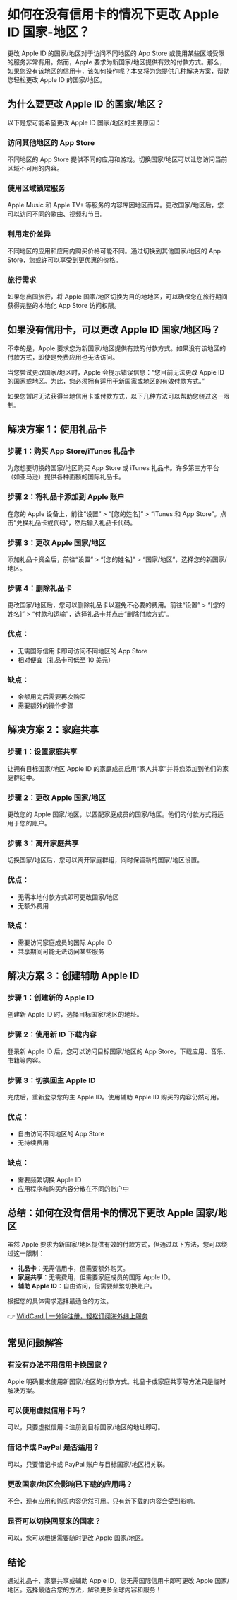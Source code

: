 # 如何在没有信用卡的情况下更改 Apple ID 国家-地区？

更改 Apple ID 的国家/地区对于访问不同地区的 App Store 或使用某些区域受限的服务非常有用。然而，Apple 要求为新国家/地区提供有效的付款方式。那么，如果您没有该地区的信用卡，该如何操作呢？本文将为您提供几种解决方案，帮助您轻松更改 Apple ID 的国家/地区。

## 为什么要更改 Apple ID 的国家/地区？

以下是您可能希望更改 Apple ID 国家/地区的主要原因：

### 访问其他地区的 App Store
不同地区的 App Store 提供不同的应用和游戏。切换国家/地区可以让您访问当前区域不可用的内容。

### 使用区域锁定服务
Apple Music 和 Apple TV+ 等服务的内容库因地区而异。更改国家/地区后，您可以访问不同的歌曲、视频和节目。

### 利用定价差异
不同地区的应用和应用内购买价格可能不同。通过切换到其他国家/地区的 App Store，您或许可以享受到更优惠的价格。

### 旅行需求
如果您出国旅行，将 Apple 国家/地区切换为目的地地区，可以确保您在旅行期间获得完整的本地化 App Store 访问权限。

## 如果没有信用卡，可以更改 Apple ID 国家/地区吗？

不幸的是，Apple 要求您为新国家/地区提供有效的付款方式。如果没有该地区的付款方式，即使是免费应用也无法访问。

当您尝试更改国家/地区时，Apple 会提示错误信息：“您目前无法更改 Apple ID 的国家或地区。为此，您必须拥有适用于新国家或地区的有效付款方式。”

如果您暂时无法获得当地信用卡或付款方式，以下几种方法可以帮助您绕过这一限制。

## 解决方案 1：使用礼品卡

### 步骤 1：购买 App Store/iTunes 礼品卡
为您想要切换的国家/地区购买 App Store 或 iTunes 礼品卡。许多第三方平台（如亚马逊）提供各种面额的国际礼品卡。

### 步骤 2：将礼品卡添加到 Apple 账户
在您的 Apple 设备上，前往“设置” > “[您的姓名]” > “iTunes 和 App Store”。点击“兑换礼品卡或代码”，然后输入礼品卡代码。

### 步骤 3：更改 Apple 国家/地区
添加礼品卡资金后，前往“设置” > “[您的姓名]” > “国家/地区”，选择您的新国家/地区。

### 步骤 4：删除礼品卡
更改国家/地区后，您可以删除礼品卡以避免不必要的费用。前往“设置” > “[您的姓名]” > “付款和运输”，选择礼品卡并点击“删除付款方式”。

### 优点：
- 无需国际信用卡即可访问不同地区的 App Store
- 相对便宜（礼品卡可低至 10 美元）

### 缺点：
- 余额用完后需要再次购买
- 需要额外的操作步骤

## 解决方案 2：家庭共享

### 步骤 1：设置家庭共享
让拥有目标国家/地区 Apple ID 的家庭成员启用“家人共享”并将您添加到他们的家庭群组中。

### 步骤 2：更改 Apple 国家/地区
更改您的 Apple 国家/地区，以匹配家庭成员的国家/地区。他们的付款方式将适用于您的账户。

### 步骤 3：离开家庭共享
切换国家/地区后，您可以离开家庭群组，同时保留新的国家/地区设置。

### 优点：
- 无需本地付款方式即可更改国家/地区
- 无额外费用

### 缺点：
- 需要访问家庭成员的国际 Apple ID
- 共享期间可能无法访问某些服务

## 解决方案 3：创建辅助 Apple ID

### 步骤 1：创建新的 Apple ID
创建新 Apple ID 时，选择目标国家/地区的地址。

### 步骤 2：使用新 ID 下载内容
登录新 Apple ID 后，您可以访问目标国家/地区的 App Store，下载应用、音乐、书籍等内容。

### 步骤 3：切换回主 Apple ID
完成后，重新登录您的主 Apple ID。使用辅助 Apple ID 购买的内容仍然可用。

### 优点：
- 自由访问不同地区的 App Store
- 无持续费用

### 缺点：
- 需要频繁切换 Apple ID
- 应用程序和购买内容分散在不同的账户中

## 总结：如何在没有信用卡的情况下更改 Apple 国家/地区

虽然 Apple 要求为新国家/地区提供有效的付款方式，但通过以下方法，您可以绕过这一限制：

- **礼品卡**：无需信用卡，但需要额外购买。
- **家庭共享**：无需费用，但需要家庭成员的国际 Apple ID。
- **辅助 Apple ID**：自由访问，但需要频繁切换账户。

根据您的具体需求选择最适合的方法。

👉 [WildCard | 一分钟注册，轻松订阅海外线上服务](https://bbtdd.com/WildCard)

## 常见问题解答

### 有没有办法不用信用卡换国家？
Apple 明确要求使用新国家/地区的付款方式。礼品卡或家庭共享等方法只是临时解决方案。

### 可以使用虚拟信用卡吗？
可以，只要虚拟信用卡注册到目标国家/地区的地址即可。

### 借记卡或 PayPal 是否适用？
可以，只要借记卡或 PayPal 账户与目标国家/地区相关联。

### 更改国家/地区会影响已下载的应用吗？
不会，现有应用和购买内容仍然可用。只有新下载的内容会受到影响。

### 是否可以切换回原来的国家？
可以，您可以根据需要随时更改 Apple 国家/地区。

## 结论

通过礼品卡、家庭共享或辅助 Apple ID，您无需国际信用卡即可更改 Apple 国家/地区。选择最适合您的方法，解锁更多全球内容和服务！